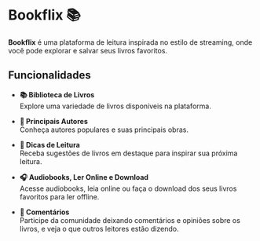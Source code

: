 # Bookflix 📚

**Bookflix** é uma plataforma de leitura inspirada no estilo de streaming, onde você pode explorar e salvar seus livros favoritos.

## Funcionalidades

- **📚 Biblioteca de Livros**  
  Explore uma variedade de livros disponíveis na plataforma.

- **👤 Principais Autores**  
  Conheça autores populares e suas principais obras.

- **📖 Dicas de Leitura**  
  Receba sugestões de livros em destaque para inspirar sua próxima leitura.

- **🎧 Audiobooks, Ler Online e Download**  
  Acesse audiobooks, leia online ou faça o download dos seus livros favoritos para ler offline.

- **💬 Comentários**  
  Participe da comunidade deixando comentários e opiniões sobre os livros, e veja o que outros leitores estão dizendo.

